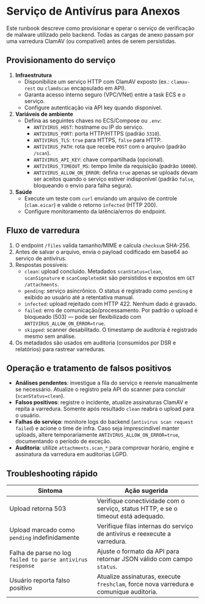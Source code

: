 # Serviço de Antivírus para Anexos

Este runbook descreve como provisionar e operar o serviço de verificação de malware utilizado pelo backend. Todas as cargas de anexo passam por uma varredura ClamAV (ou compatível) antes de serem persistidas.

## Provisionamento do serviço

1. **Infraestrutura**
   - Disponibilize um serviço HTTP com ClamAV exposto (ex.: `clamav-rest` ou `clamdscan` encapsulado em API).
   - Garanta acesso interno seguro (VPC/VNet) entre a task ECS e o serviço.
   - Configure autenticação via API key quando disponível.
2. **Variáveis de ambiente**
   - Defina as seguintes chaves no ECS/Compose ou `.env`:
     - `ANTIVIRUS_HOST`: hostname ou IP do serviço.
     - `ANTIVIRUS_PORT`: porta HTTP/HTTPS (padrão `3310`).
     - `ANTIVIRUS_TLS`: `true` para HTTPS, `false` para HTTP.
     - `ANTIVIRUS_PATH`: rota que recebe `POST` com o arquivo (padrão `/scan`).
     - `ANTIVIRUS_API_KEY`: chave compartilhada (opcional).
     - `ANTIVIRUS_TIMEOUT_MS`: tempo limite da requisição (padrão `10000`).
     - `ANTIVIRUS_ALLOW_ON_ERROR`: defina `true` apenas se uploads devam ser aceitos quando o serviço estiver indisponível (padrão `false`, bloqueando o envio para falha segura).
3. **Saúde**
   - Execute um teste com `curl` enviando um arquivo de controle (`clam.eicar`) e valide o retorno `infected` (HTTP 200).
   - Configure monitoramento da latência/erros do endpoint.

## Fluxo de varredura

1. O endpoint `/files` valida tamanho/MIME e calcula `checksum` SHA-256.
2. Antes de salvar o arquivo, envia o payload codificado em base64 ao serviço de antivírus.
3. Respostas possíveis:
   - `clean`: upload concluído. Metadados `scanStatus=clean`, `scanSignature` e `scanCompletedAt` são persistidos e expostos em `GET /attachments`.
   - `pending`: serviço asincrônico. O status é registrado como `pending` e exibido ao usuário até a retentativa manual.
   - `infected`: upload rejeitado com HTTP 422. Nenhum dado é gravado.
   - `failed`: erro de comunicação/processamento. Por padrão o upload é bloqueado (503) — pode ser flexibilizado com `ANTIVIRUS_ALLOW_ON_ERROR=true`.
   - `skipped`: scanner desabilitado. O timestamp de auditoria é registrado mesmo sem análise.
4. Os metadados são usados em auditoria (consumidos por DSR e relatórios) para rastrear varreduras.

## Operação e tratamento de falsos positivos

- **Análises pendentes**: investigue a fila do serviço e reenvie manualmente se necessário. Atualize o registro pela API do scanner para concluir (`scanStatus=clean`).
- **Falsos positivos**: registre o incidente, atualize assinaturas ClamAV e repita a varredura. Somente após resultado `clean` reabra o upload para o usuário.
- **Falhas do serviço**: monitore logs do backend (`antivirus scan request failed`) e acione o time de infra. Caso seja imprescindível manter uploads, altere temporariamente `ANTIVIRUS_ALLOW_ON_ERROR=true`, documentando o período de exceção.
- **Auditoria**: utilize `attachments.scan_*` para comprovar horário, engine e assinatura da varredura em auditorias LGPD.

## Troubleshooting rápido

| Sintoma | Ação sugerida |
| --- | --- |
| Upload retorna 503 | Verifique conectividade com o serviço, status HTTP, e se o timeout está adequado. |
| Upload marcado como `pending` indefinidamente | Verifique filas internas do serviço de antivírus e reexecute a varredura. |
| Falha de parse no log `failed to parse antivirus response` | Ajuste o formato da API para retornar JSON válido com campo `status`. |
| Usuário reporta falso positivo | Atualize assinaturas, execute `freshclam`, force nova varredura e comunique auditoria. |
